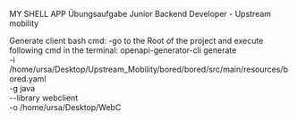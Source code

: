 MY SHELL APP
Übungsaufgabe Junior Backend Developer - Upstream mobility

Generate client bash cmd:
    -go to the Root of the project and execute following cmd in the terminal:
openapi-generator-cli generate \
-i /home/ursa/Desktop/Upstream_Mobility/bored/bored/src/main/resources/bored.yaml \
-g java \
--library webclient \
-o /home/ursa/Desktop/WebC 
